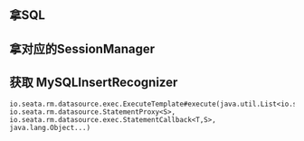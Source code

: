 ## 拿SQL





## 拿对应的SessionManager





## 获取 MySQLInsertRecognizer

```
io.seata.rm.datasource.exec.ExecuteTemplate#execute(java.util.List<io.seata.sqlparser.SQLRecognizer>, io.seata.rm.datasource.StatementProxy<S>, io.seata.rm.datasource.exec.StatementCallback<T,S>, java.lang.Object...)
```

